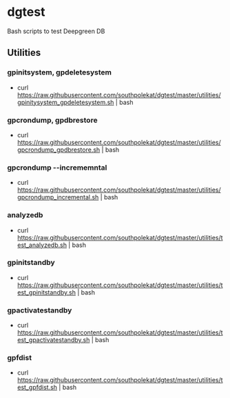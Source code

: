 # dgtest

Bash scripts to test Deepgreen DB

## Utilities 
### gpinitsystem, gpdeletesystem
* curl https://raw.githubusercontent.com/southpolekat/dgtest/master/utilities/gpinitysystem_gpdeletesystem.sh | bash
### gpcrondump, gpdbrestore 
* curl https://raw.githubusercontent.com/southpolekat/dgtest/master/utilities/gpcrondump_gpdbrestore.sh | bash
### gpcrondump --incrememntal
* curl https://raw.githubusercontent.com/southpolekat/dgtest/master/utilities/gpcrondump_incremental.sh | bash
### analyzedb 
* curl https://raw.githubusercontent.com/southpolekat/dgtest/master/utilities/test_analyzedb.sh | bash
### gpinitstandby 
* curl https://raw.githubusercontent.com/southpolekat/dgtest/master/utilities/test_gpinitstandby.sh | bash
### gpactivatestandby 
* curl https://raw.githubusercontent.com/southpolekat/dgtest/master/utilities/test_gpactivatestandby.sh | bash
### gpfdist
* curl https://raw.githubusercontent.com/southpolekat/dgtest/master/utilities/test_gpfdist.sh | bash


